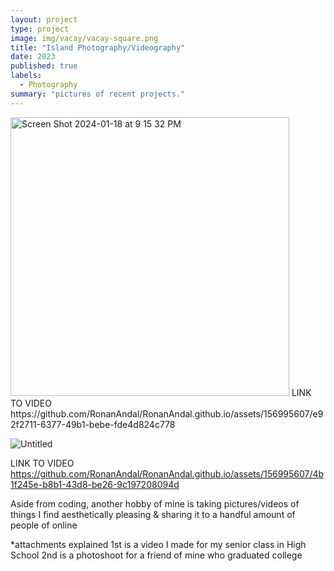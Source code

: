 ```yaml
---
layout: project
type: project
image: img/vacay/vacay-square.png
title: "Island Photography/Videography"
date: 2023
published: true
labels:
  - Photography
summary: "pictures of recent projects."
---
```


<img width="446" alt="Screen Shot 2024-01-18 at 9 15 32 PM" src="https://github.com/RonanAndal/RonanAndal.github.io/assets/156995607/64034e93-6bfb-4486-b4d8-d11f6f195417">
LINK TO VIDEO
https://github.com/RonanAndal/RonanAndal.github.io/assets/156995607/e92f2711-6377-49b1-bebe-fde4d824c778

![Untitled](https://github.com/RonanAndal/RonanAndal.github.io/assets/156995607/37b28c17-8630-4921-84c8-9ddd2be17ae4)

LINK TO VIDEO
https://github.com/RonanAndal/RonanAndal.github.io/assets/156995607/4b1f245e-b8b1-43d8-be26-9c197208094d



Aside from coding, another hobby of mine is taking pictures/videos of things I find aesthetically pleasing & sharing it to a handful amount of people of online

*attachments explained
1st is a video I made for my senior class in High School
2nd is a photoshoot for a friend of mine who graduated college
